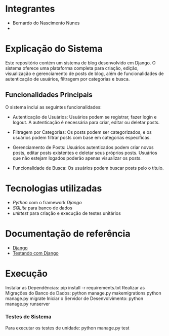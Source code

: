 # Integrantes

- Bernardo do Nascimento Nunes
- 

# Explicação do Sistema

Este repositório contém um sistema de blog desenvolvido em Django. O sistema oferece uma plataforma completa para criação, edição, visualização e gerenciamento de posts de blog, além de funcionalidades de autenticação de usuários, filtragem por categorias e busca.

## Funcionalidades Principais

O sistema inclui as seguintes funcionalidades:
- Autenticação de Usuários:
  Usuários podem se registrar, fazer login e logout.
  A autenticação é necessária para criar, editar ou deletar posts.

- Filtragem por Categorias:
  Os posts podem ser categorizados, e os usuários podem filtrar posts com base em categorias específicas.

- Gerenciamento de Posts:
  Usuários autenticados podem criar novos posts, editar posts existentes e deletar seus próprios posts.
  Usuários que não estejam logados poderão apenas visualizar os posts.
  
- Funcionalidade de Busca:
  Os usuários podem buscar posts pelo o título. 

# Tecnologias utilizadas

- _Python_ com o framework _Django_
- _SQLite_ para banco de dados
- _unittest_ para criação e execução de testes unitários

# Documentação de referência

- [Django](https://www.djangoproject.com/)
- [Testando com Django](https://developer.mozilla.org/pt-BR/docs/Learn/Server-side/Django/Testing)

# Execução
Instalar as Dependências: 
  pip install -r requirements.txt
Realizar as Migrações do Banco de Dados: 
  python manage.py makemigrations
  python manage.py migrate
Iniciar o Servidor de Desenvolvimento:
  python manage.py runserver

### Testes de Sistema 

Para executar os testes de unidade:
    python manage.py test
